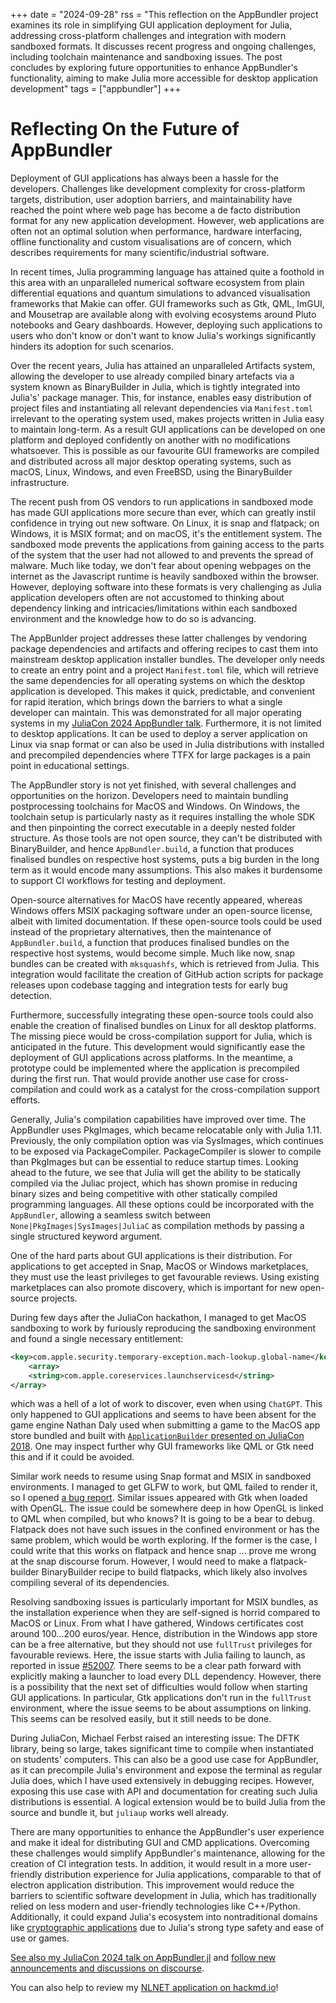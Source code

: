 +++
date = "2024-09-28"
rss = "This reflection on the AppBundler project examines its role in simplifying GUI application deployment for Julia, addressing cross-platform challenges and integration with modern sandboxed formats. It discusses recent progress and ongoing challenges, including toolchain maintenance and sandboxing issues. The post concludes by exploring future opportunities to enhance AppBundler's functionality, aiming to make Julia more accessible for desktop application development"
tags = ["appbundler"]
+++


# Reflecting On the Future of AppBundler

Deployment of GUI applications has always been a hassle for the developers. Challenges like development complexity for cross-platform targets, distribution, user adoption barriers, and maintainability have reached the point where web page has become a de facto distribution format for any new application development. However, web applications are often not an optimal solution when performance, hardware interfacing, offline functionality and custom visualisations are of concern, which describes requirements for many scientific/industrial software. 

In recent times, Julia programming language has attained quite a foothold in this area with an unparalleled numerical software ecosystem from plain differential equations and quantum simulations to advanced visualisation frameworks that Makie can offer. GUI frameworks such as Gtk, QML, ImGUI, and Mousetrap are available along with evolving ecosystems around Pluto notebooks and Geary dashboards. However, deploying such applications to users who don't know or don't want to know Julia's workings significantly hinders its adoption for such scenarios. 

Over the recent years, Julia has attained an unparalleled Artifacts system, allowing the developer to use already compiled binary artefacts via a system known as BinaryBuilder in Julia, which is tightly integrated into Julia's' package manager. This, for instance, enables easy distribution of project files and instantiating all relevant dependencies via `Manifest.toml` irrelevant to the operating system used, makes projects written in Julia easy to maintain long-term. As a result GUI applications can be developed on one platform and deployed confidently on another with no modifications whatsoever. This is possible as our favourite GUI frameworks are compiled and distributed across all major desktop operating systems, such as macOS, Linux, Windows, and even FreeBSD, using the BinaryBuilder infrastructure. 

The recent push from OS vendors to run applications in sandboxed mode has made GUI applications more secure than ever, which can greatly instil confidence in trying out new software. On Linux, it is snap and flatpack; on Windows, it is MSIX format; and on macOS, it's the entitlement system. The sandboxed mode prevents the applications from gaining access to the parts of the system that the user had not allowed to and prevents the spread of malware. Much like today, we don't fear about opening webpages on the internet as the Javascript runtime is heavily sandboxed within the browser. However, deploying software into these formats is very challenging as Julia application developers often are not accustomed to thinking about dependency linking and intricacies/limitations within each sandboxed environment and the knowledge how to do so is advancing. 

The AppBunlder project addresses these latter challenges by vendoring package dependencies and artifacts and offering recipes to cast them into mainstream desktop application installer bundles. The developer only needs to create an entry point and a project `Manifest.toml` file, which will retrieve the same dependencies for all operating systems on which the desktop application is developed. This makes it quick, predictable, and convenient for rapid iteration, which brings down the barriers to what a single developer can maintain. This was demonstrated for all major operating systems in my [JuliaCon 2024 AppBundler talk](https://www.youtube.com/watch?v=wICPVpDa7aw). Furthermore, it is not limited to desktop applications. It can be used to deploy a server application on Linux via snap format or can also be used in Julia distributions with installed and precompiled dependencies where TTFX for large packages is a pain point in educational settings.

The AppBundler story is not yet finished, with several challenges and opportunities on the horizon. Developers need to maintain bundling postprocessing toolchains for MacOS and Windows. On Windows, the toolchain setup is particularly nasty as it requires installing the whole SDK and then pinpointing the correct executable in a deeply nested folder structure. As those tools are not open source, they can't be distributed with BinaryBuilder, and hence `AppBundler.build`, a function that produces finalised bundles on respective host systems, puts a big burden in the long term as it would encode many assumptions. This also makes it burdensome to support CI workflows for testing and deployment. 

Open-source alternatives for MacOS have recently appeared, whereas Windows offers MSIX packaging software under an open-source license, albeit with limited documentation. If these open-source tools could be used instead of the proprietary alternatives, then the maintenance of `AppBundler.build`, a function that produces finalised bundles on the respective host systems, would become simple. Much like now, snap bundles can be created with `mksquashfs`, which is retrieved from Julia. This integration would facilitate the creation of GitHub action scripts for package releases upon codebase tagging and integration tests for early bug detection.

Furthermore, successfully integrating these open-source tools could also enable the creation of finalised bundles on Linux for all desktop platforms. The missing piece would be cross-compilation support for Julia, which is anticipated in the future. This development would significantly ease the deployment of GUI applications across platforms. In the meantime, a prototype could be implemented where the application is precompiled during the first run. That would provide another use case for cross-compilation and could work as a catalyst for the cross-compilation support efforts.

Generally, Julia's compilation capabilities have improved over time. The AppBundler uses PkgImages, which became relocatable only with Julia 1.11. Previously, the only compilation option was via SysImages, which continues to be exposed via PackageCompiler. PackageCompiler is slower to compile than PkgImages but can be essential to reduce startup times. Looking ahead to the future, we see that Julia will get the ability to be statically compiled via the Juliac project, which has shown promise in reducing binary sizes and being competitive with other statically compiled programming languages. All these options could be incorporated with the `AppBundler`, allowing a seamless switch between `None|PkgImages|SysImages|JuliaC` as compilation methods by passing a single structured keyword argument. 

One of the hard parts about GUI applications is their distribution. For applications to get accepted in Snap, MacOS or Windows marketplaces, they must use the least privileges to get favourable reviews. Using existing marketplaces can also promote discovery, which is important for new open-source projects. 

During few days after the JuliaCon hackathon, I managed to get MacOS sandboxing to work by furiously reproducing the sandboxing environment and found a single necessary entitlement:

```xml
<key>com.apple.security.temporary-exception.mach-lookup.global-name</key>
    <array>
    <string>com.apple.coreservices.launchservicesd</string>
</array>
```

which was a hell of a lot of work to discover, even when using `ChatGPT`.  This only happened to GUI applications and seems to have been absent for the game engine Nathan Daly used when submitting a game to the MacOS app store bundled and built with [`ApplicationBuilder` presented on JuliaCon 2018](https://www.youtube.com/watch?v=kSp6d3qSb3I). One may inspect further why GUI frameworks like QML or Gtk need this and if it could be avoided.

Similar work needs to resume using Snap format and MSIX in sandboxed environments. I managed to get GLFW to work, but QML failed to render it, so I opened [a bug report](https://github.com/JuliaGraphics/QML.jl/issues/191). Similar issues appeared with Gtk when loaded with OpenGL. The issue could be somewhere deep in how OpenGL is linked to QML when compiled, but who knows? It is going to be a bear to debug. Flatpack does not have such issues in the confined environment or has the same problem, which would be worth exploring. If the former is the case, I could write that this works on flatpack and hence snap ... prove me wrong at the snap discourse forum. However, I would need to make a flatpack-builder BinaryBuilder recipe to build flatpacks, which likely also involves compiling several of its dependencies.

Resolving sandboxing issues is particularly important for MSIX bundles, as the installation experience when they are self-signed is horrid compared to MacOS or Linux. From what I have gathered, Windows certificates cost around 100...200 euros/year. Hence, distribution in the Windows app store can be a free alternative, but they should not use `fullTrust` privileges for favourable reviews. Here, the issue starts with Julia failing to launch, as reported in issue [#52007](https://github.com/JuliaLang/julia/issues/52007). There seems to be a clear path forward with explicitly making a launcher to load every DLL dependency. However, there is a possibility that the next set of difficulties would follow when starting GUI applications. In particular, Gtk applications don't run in the `fullTrust` environment, where the issue seems to be about assumptions on linking. This seems can be resolved easily, but it still needs to be done. 

During JuliaCon, Michael Ferbst raised an interesting issue: The DFTK library, being so large, takes significant time to compile when instantiated on students' computers. This can also be a good use case for AppBundler, as it can precompile Julia's environment and expose the terminal as regular Julia does, which I have used extensively in debugging recipes. However, exposing this use case with API and documentation for creating such Julia distributions is essential. A logical extension would be to build Julia from the source and bundle it, but `juliaup` works well already.

There are many opportunities to enhance the AppBundler's user experience and make it ideal for distributing GUI and CMD applications. Overcoming these challenges would simplify AppBundler's maintenance, allowing for the creation of CI integration tests. In addition, it would result in a more user-friendly distribution experience for Julia applications, comparable to that of electron application distribution. This improvement would reduce the barriers to scientific software development in Julia, which has traditionally relied on less modern and user-friendly technologies like C++/Python. Additionally, it could expand Julia's ecosystem into nontraditional domains like [cryptographic applications](https://peacefounder.org/CryptoGroups.jl/dev/) due to Julia's strong type safety and ease of use or games.

[See also my JuliaCon 2024 talk on AppBundler.jl](https://www.youtube.com/watch?v=wICPVpDa7aw) and [follow new announcements and discussions on discourse](https://discourse.julialang.org/t/ann-appbundler-jl-bundle-your-julia-gui-application/106971).

You can also help to review my [NLNET application on hackmd.io](https://hackmd.io/@JanisErdmanis/Skl6zR-RR)!
